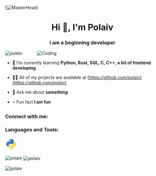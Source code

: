 [![MasterHead](https://mir-s3-cdn-cf.behance.net/project_modules/fs/54b6c068097599.5b50bca476b9b.gif)]
<h1 align="center">Hi 👋, I'm Polaiv</h1>
<h3 align="center">I am a beginning developer</h3>
<img align="right" alt="Coding" width=400 src="https://camo.githubusercontent.com/c1dcb74cc1c1835b1d716f5051499a2814c683c806b15f04b0eba492863703e9/68747470733a2f2f63646e2e6472696262626c652e636f6d2f75736572732f3733303730332f73637265656e73686f74732f363538313234332f6176656e746f2e676966">

<p align="left"> <img src="https://komarev.com/ghpvc/?username=polaiv&label=Profile%20views&color=0e75b6&style=flat" alt="polaiv" /> </p>

- 🌱 I’m currently learning **Python, Rust, SQL, C, C++, a bit of frontend developing**

- 👨‍💻 All of my projects are available at [https://github.com/polaiv](https://github.com/polaiv)

- 💬 Ask me about **something**

- ⚡ Fun fact **I am fun**

<h3 align="left">Connect with me:</h3>
<p align="left">
</p>

<h3 align="left">Languages and Tools:</h3>
<p align="left"> <a href="https://www.python.org" target="_blank" rel="noreferrer"> <img src="https://raw.githubusercontent.com/devicons/devicon/master/icons/python/python-original.svg" alt="python" width="40" height="40"/> </a> </p>

<p><img align="left" src="https://github-readme-stats.vercel.app/api/top-langs?username=polaiv&show_icons=true&locale=en&layout=compact" alt="polaiv" /></p>

<p>&nbsp;<img align="center" src="https://github-readme-stats.vercel.app/api?username=polaiv&show_icons=true&locale=en" alt="polaiv" /></p>

<p><img align="center" src="https://github-readme-streak-stats.herokuapp.com/?user=polaiv&" alt="polaiv" /></p>
